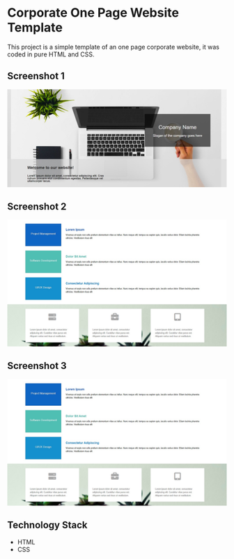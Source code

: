 # Corporate One Page Website Template

This project is a simple template of an one page corporate website, it was coded in pure HTML and CSS.

## Screenshot 1

![Screenshot](Screenshot_1.jpg)

## Screenshot 2

![Screenshot](Screenshot_2.jpg)

## Screenshot 3

![Screenshot](Screenshot_2.jpg)


## Technology Stack

+ HTML
+ CSS